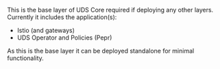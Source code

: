 This is the base layer of UDS Core required if deploying any other layers. Currently it includes the application(s):
- Istio (and gateways)
- UDS Operator and Policies (Pepr)

As this is the base layer it can be deployed standalone for minimal functionality.